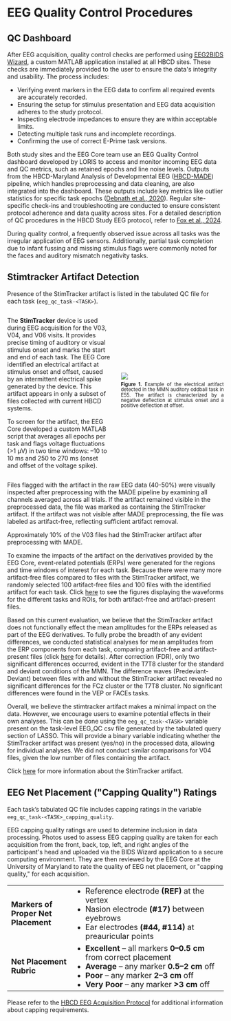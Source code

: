 # EEG Quality Control Procedures   

## QC Dashboard

After EEG acquisition, quality control checks are performed using [EEG2BIDS Wizard](https://github.com/aces/eeg2bids), a custom MATLAB application installed at all HBCD sites. These checks are immediately provided to the user to ensure the data's integrity and usability. The process includes:

- Verifying event markers in the EEG data to confirm all required events are accurately recorded.
- Ensuring the setup for stimulus presentation and EEG data acquisition adheres to the study protocol.
- Inspecting electrode impedances to ensure they are within acceptable limits.
- Detecting multiple task runs and incomplete recordings.
- Confirming the use of correct E-Prime task versions.

Both study sites and the EEG Core team use an EEG Quality Control dashboard developed by LORIS to access and monitor incoming EEG data and QC metrics, such as retained epochs and line noise levels. Outputs from the HBCD-Maryland Analysis of Developmental EEG ([HBCD-MADE](https://hbcd-made.readthedocs.io/en/latest/)) pipeline, which handles preprocessing and data cleaning, are also integrated into the dashboard. These outputs include key metrics like outlier statistics for specific task epochs ([Debnath et al., 2020](https://doi.org/10.1111/psyp.13580)). Regular site-specific check-ins and troubleshooting are conducted to ensure consistent protocol adherence and data quality across sites. For a detailed description of QC procedures in the HBCD Study EEG protocol, refer to [Fox et al., 2024](https://doi.org/10.1016/j.dcn.2024.101447).

During quality control, a frequently observed issue across all tasks was the irregular application of EEG sensors. Additionally, partial task completion due to infant fussing and missing stimulus flags were commonly noted for the faces and auditory mismatch negativity tasks.

## Stimtracker Artifact Detection

<div class="table-banner">
  <span class="emoji"><i class="fa-regular fa-lightbulb"></i></span>
  <span class="text">Presence of the StimTracker artifact is listed in the tabulated QC file for each task (<code>eeg_qc_task-&lt;TASK&gt;</code>).</span>
</div>
<p></p>

<div style="display: flex; align-items: center; gap: 25px;">
<div style="flex: 1;">
<p>The <b>StimTracker</b> device is used during EEG acquisition for the V03, V04, and V06 visits. It provides precise timing of auditory or visual stimulus onset and marks the start and end of each task. The EEG Core identified an electrical artifact at stimulus onset and offset, caused by an intermittent electrical spike generated by the device. This artifact appears in only a subset of files collected with current HBCD systems.</p>
<p>To screen for the artifact, the EEG Core developed a custom MATLAB script that averages all epochs per task and flags voltage fluctuations (>1 µV) in two time windows: –10 to 10 ms and 250 to 270 ms (onset and offset of the voltage spike).<p>
</div>
  <!-- Image on the right -->
  <div style="flex: 1; text-align: center;">
    <img src="../images/Fig1.png" style="max-width:100%; height:auto; display:block; margin:0 auto;">
    <p style="font-size: 0.8em; margin-top: 5px; line-height: 1.1; max-width:100%; margin-left:auto; margin-right:auto; text-align:justify;">
      <b>Figure 1.</b> Example of the electrical artifact detected in the MMN auditory oddball task in E55. 
      The artifact is characterized by a negative deflection at stimulus onset and a positive deflection at offset.
    </p>
  </div>
</div>

Files flagged with the artifact in the raw EEG data (40-50%) were visually inspected after preprocessing with the MADE pipeline by examining all channels averaged across all trials.  If the artifact remained visible in the preprocessed data, the file was marked as containing the StimTracker artifact. If the artifact was not visible after MADE preprocessing, the file was labeled as artifact-free, reflecting sufficient artifact removal. 

Approximately 10% of the V03 files had the StimTracker artifact after preprocessing with MADE. 

To examine the impacts of the artifact on the derivatives provided by the EEG Core, event-related potentials (ERPs) were generated for the regions and time windows of interest for each task. Because there were many more artifact-free files compared to files with the StimTracker artifact, we randomly selected 100 artifact-free files and 100 files with the identified artifact for each task. Click [here](artifact.md) to see the figures displaying the waveforms for the different tasks and ROIs, for both artifact-free and artifact-present files. 

Based on this current evaluation, we believe that the StimTracker artifact does not functionally effect the mean amplitudes for the ERPs released as part of the EEG derivatives. To fully probe the breadth of any evident differences, we conducted statistical analyses for mean amplitudes from the ERP components from each task, comparing artifact-free and artifact-present files (click [here](artifact.md) for details). After correction (FDR), only two significant differences occurred, evident in the T7T8 cluster for the standard and deviant conditions of the MMN. The difference waves (Predeviant-Deviant) between files with and without the StimTracker artifact revealed no significant differences for the FCz cluster or the T7T8 cluster.  No significant differences were found in the VEP or FACEs tasks. 

Overall, we believe the stimtracker artifact makes a minimal impact on the data. However, we encourage users to examine potential effects in their own analyses. This can be done using the `eeg_qc_task-<TASK>` variable present on the task-level EEG_QC csv file generated by the tabulated query section of LASSO. This will provide a binary variable indicating whether the StimTracker artifact was present (yes/no) in the processed data, allowing for individual analyses. We did not conduct similar comparisons for V04 files, given the low number of files containing the artifact.

Click [here](artifact.md) for more information about the StimTracker artifact.

## EEG Net Placement ("Capping Quality") Ratings

<div class="table-banner">
  <span class="emoji"><i class="fa-regular fa-lightbulb"></i></span>
  <span class="text">Each task’s tabulated QC file includes capping ratings in the variable <code>eeg_qc_task-&lt;TASK&gt;_capping_quality</code>.</span>
</div>
<p></p>

EEG capping quality ratings are used to determine inclusion in data processing. Photos used to assess EEG capping quality are taken for each acquisition from the front, back, top, left, and right angles of the participant's head and uploaded via the BIDS Wizard application to a secure computing environment. They are then reviewed by the EEG Core at the University of Maryland to rate the quality of EEG net placement, or "capping quality," for each acquisition.

<table class="table-no-vertical-lines" style="width: 100%; border-collapse: collapse; table-layout: fixed; font-size: 18px;">
  <tbody>
    <tr>
      <td style="width: 30%;"><strong>Markers of Proper Net Placement</strong></td>
      <td>
        <ul style="margin: 0; padding-left: 1.2em;">
          <li>Reference electrode <strong>(REF)</strong> at the vertex</li>
          <li>Nasion electrode <strong>(#17)</strong> between eyebrows</li>
          <li>Ear electrodes <strong>(#44, #114)</strong> at preauricular points</li>
        </ul>
      </td>
    </tr>
    <tr>
      <td><strong>Net Placement Rubric</strong></td>
      <td>
        <ul style="margin: 0; padding-left: 1.2em;">
          <li><strong>Excellent</strong> – all markers <strong>0–0.5 cm</strong> from correct placement</li>
          <li><strong>Average</strong> – any marker <strong>0.5–2 cm</strong> off</li>
          <li><strong>Poor</strong> – any marker <strong>2–3 cm</strong> off</li>
          <li><strong>Very Poor</strong> – any marker <strong>>3 cm</strong> off</li>
        </ul>
      </td>
    </tr>
  </tbody>
</table>

Please refer to the [HBCD EEG Acquisition Protocol](https://zenodo.org/records/14795030) for additional information about capping requirements.

<br>


